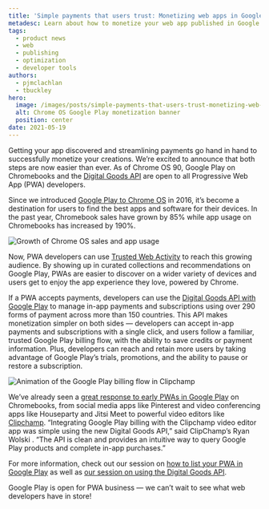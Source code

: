 ```yaml
---
title: 'Simple payments that users trust: Monetizing web apps in Google Play'
metadesc: Learn about how to monetize your web app published in Google Play
tags:
  - product news
  - web
  - publishing
  - optimization
  - developer tools
authors:
  - pjmclachlan
  - tbuckley
hero:
  image: /images/posts/simple-payments-that-users-trust-monetizing-web-apps-in-google-play/hero.png
  alt: Chrome OS Google Play monetization banner
  position: center
date: 2021-05-19
---
```


Getting your app discovered and streamlining payments go hand in hand to successfully monetize your creations. We’re excited to announce that both steps are now easier than ever. As of Chrome OS 90, Google Play on Chromebooks and the [Digital Goods API](https://developer.android.com/google/play/billing) are open to all Progressive Web App (PWA) developers.

Since we introduced [Google Play to Chrome OS](https://blog.google/products/chromebooks/the-google-play-store-coming-to/) in 2016, it’s become a destination for users to find the best apps and software for their devices. In the past year, Chromebook sales have grown by 85% while app usage on Chromebooks has increased by 190%.

![Growth of Chrome OS sales and app usage](/images/posts/simple-payments-that-users-trust-monetizing-web-apps-in-google-play/growth.png)

Now, PWA developers can use [Trusted Web Activity](https://developers.google.com/web/android/trusted-web-activity) to reach this growing audience. By showing up in curated collections and recommendations on Google Play, PWAs are easier to discover on a wider variety of devices and users get to enjoy the app experience they love, powered by Chrome.

If a PWA accepts payments, developers can use the [Digital Goods API with Google Play](https://developer.android.com/google/play/billing) to manage in-app payments and subscriptions using over 290 forms of payment across more than 150 countries. This API makes monetization simpler on both sides — developers can accept in-app payments and subscriptions with a single click, and users follow a familiar, trusted Google Play billing flow, with the ability to save credits or payment information. Plus, developers can reach and retain more users by taking advantage of Google Play’s trials, promotions, and the ability to pause or restore a subscription.

![Animation of the Google Play billing flow in Clipchamp](/images/posts/simple-payments-that-users-trust-monetizing-web-apps-in-google-play/clipchamp.gif)

We’ve already seen a [great response to early PWAs in Google Play](https://blog.google/products/chromebooks/whats-new-chrome-os/dec2020/) on Chromebooks, from social media apps like Pinterest and video conferencing apps like Houseparty and Jitsi Meet to powerful video editors like [Clipchamp](http://web.dev/clipchamp). “Integrating Google Play billing with the Clipchamp video editor app was simple using the new Digital Goods API,” said ClipChamp’s Ryan Wolski . “The API is clean and provides an intuitive way to query Google Play products and complete in-app purchases.”

For more information, check out our session on [how to list your PWA in Google Play](https://youtu.be/ddbHp8tGBwQ) as well as [our session on using the Digital Goods API](https://youtu.be/Ge7VkPC2eM0).

Google Play is open for PWA business — we can’t wait to see what web developers have in store!
